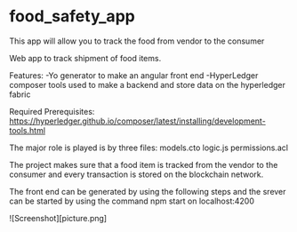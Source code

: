 # food_safety_app


This app will allow you to track the food from vendor to the consumer

Web app to track shipment of food items.

Features:
-Yo generator to make an angular front end
-HyperLedger composer tools used to make a backend and store data on the hyperledger fabric

Required Prerequisites:
https://hyperledger.github.io/composer/latest/installing/development-tools.html

The major role is played is by three files:
models.cto
logic.js
permissions.acl

The project makes sure that a food item is tracked from the vendor to the consumer and every transaction is stored on the blockchain network.

The front end can be generated by using the following steps and the srever can be started by using the command npm start on localhost:4200

![Screenshot][picture.png]

